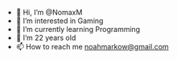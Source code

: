 - 👋 Hi, I’m @NomaxM
- 👀 I’m interested in Gaming
- 🌱 I’m currently learning Programming
- 💞️ I’m 22 years old
- 📫 How to reach me noahmarkow@gmail.com

<!---
NomaxM/NomaxM is a ✨ special ✨ repository because its `README.md` (this file) appears on your GitHub profile.
You can click the Preview link to take a look at your changes.
--->
